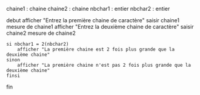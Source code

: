 chaine1 : chaine
chaine2 : chaine
nbchar1 : entier
nbchar2 : entier

debut
	afficher "Entrez la première chaine de caractère"
	saisir chaine1
	mesure de chaine1
	afficher "Entrez la deuxième chaine de caractère"
	saisir chaine2
	mesure de chaine2

	si nbchar1 = 2(nbchar2)
		afficher "La première chaine est 2 fois plus grande que la deuxième chaine"
	sinon
		afficher "La première chaine n'est pas 2 fois plus grande que la deuxième chaine"
	finsi
fin